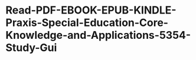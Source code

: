 # Read-PDF-EBOOK-EPUB-KINDLE-Praxis-Special-Education-Core-Knowledge-and-Applications-5354-Study-Gui